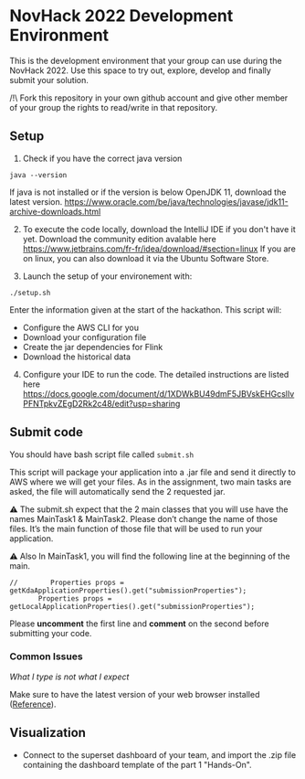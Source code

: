
# NovHack 2022 Development Environment

This is the development environment that your group can use during the NovHack 2022.
Use this space to try out, explore, develop and finally submit your solution.

/!\ Fork this repository in your own github account and give other member of your group the rights to read/write in that repository.

## Setup
1. Check if you have the correct java version 

```
java --version
```
If java is not installed or if the version is below OpenJDK 11, 
download the latest version. https://www.oracle.com/be/java/technologies/javase/jdk11-archive-downloads.html

2. To execute the code locally, download the IntelliJ IDE if you don't have it yet. 
Download the community edition avalable here https://www.jetbrains.com/fr-fr/idea/download/#section=linux
If you are on linux, you can also download it via the Ubuntu Software Store.


3. Launch the setup of your environement with:
```
./setup.sh
```
Enter the information given at the start of the hackathon.
This script will:
* Configure the AWS CLI for you
* Download your configuration file
* Create the jar dependencies for Flink
* Download the historical data

4. Configure your IDE to run the code. The detailed instructions are listed
here https://docs.google.com/document/d/1XDWkBU49dmF5JBVskEHGcslIvPFNTpkvZEgD2Rk2c48/edit?usp=sharing


## Submit code

You should have bash script file called 
```submit.sh```

This script will package your application into a .jar file and send it directly to AWS where we will get your files. As in the assignment, two main tasks are asked, the file will automatically send the 2 requested jar. 

:warning: The submit.sh expect that the 2 main classes that you will use have the names MainTask1 & MainTask2. Please don’t change the name of those files. It’s the main function of those file that will be used to run your application. 

 
:warning: Also In MainTask1, you will find the following line at the beginning of the main. 
```
//        Properties props = getKdaApplicationProperties().get("submissionProperties");
       Properties props = getLocalApplicationProperties().get("submissionProperties");
```
Please **uncomment** the first line and **comment** on the second before submitting your code. 


### Common Issues

*What I type is not what I expect*

Make sure to have the latest version of your web browser installed ([Reference](https://community.gitpod.io/t/terminal-keyboard-language-layout/4852)).

## Visualization
* Connect to the superset dashboard of your team, and import the .zip file containing the dashboard template of the part 1 "Hands-On".


